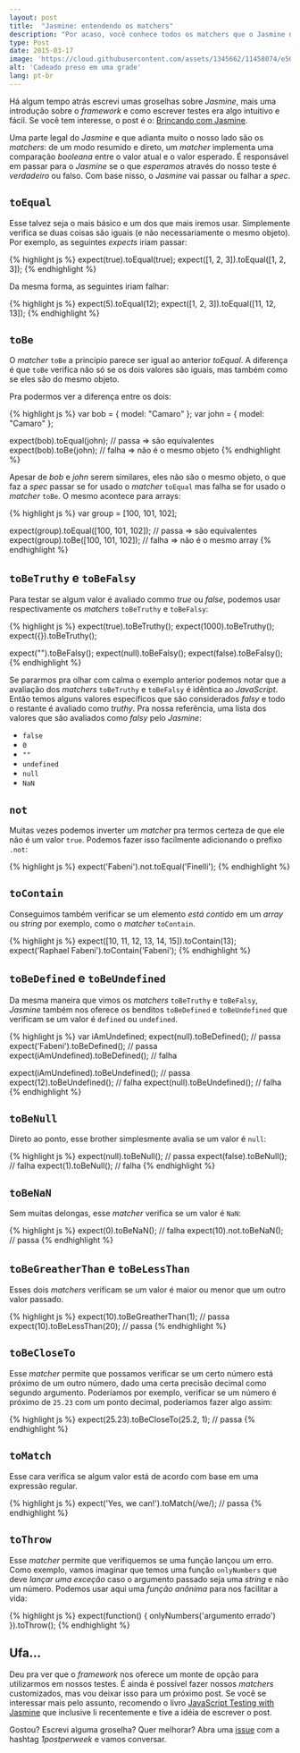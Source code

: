 ```yaml
---
layout: post
title:  "Jasmine: entendendo os matchers"
description: "Por acaso, você conhece todos os matchers que o Jasmine nos oferece pra brincar?"
type: Post
date: 2015-03-17
image: 'https://cloud.githubusercontent.com/assets/1345662/11458074/e50ba9de-969f-11e5-9983-999042edf9c0.jpg'
alt: 'Cadeado preso em uma grade'
lang: pt-br
---
```


Há algum tempo atrás escrevi umas groselhas sobre *Jasmine*, mais uma introdução sobre o *framework* e como escrever testes era algo intuitivo e fácil. Se você tem interesse, o post é o: [Brincando com Jasmine](/brincando-com-jasmine).

Uma parte legal do *Jasmine* e que adianta muito o nosso lado são os *matchers*: de um modo resumido e direto, um *matcher* implementa uma comparação *booleana* entre o valor atual e o valor esperado. É responsável em passar para o *Jasmine* se o que *esperamos* através do nosso teste é *verdadeiro* ou falso. Com base nisso, o *Jasmine* vai passar ou falhar a *spec*.

## `toEqual`

Esse talvez seja o mais básico e um dos que mais iremos usar. Simplemente verifica se duas coisas são iguais (e não necessariamente o mesmo objeto). Por exemplo, as seguintes *expects* iriam passar:

{% highlight js %}
expect(true).toEqual(true);
expect([1, 2, 3]).toEqual([1, 2, 3]);
{% endhighlight %}

Da mesma forma, as seguintes iriam falhar:

{% highlight js %}
expect(5).toEqual(12);
expect([1, 2, 3]).toEqual([11, 12, 13]);
{% endhighlight %}

## `toBe`

O *matcher* `toBe` a princípio parece ser igual ao anterior *toEqual*. A diferença é que `toBe` verifica não só se os dois valores são iguais, mas também como se eles são do mesmo objeto.

Pra podermos ver a diferença entre os dois:

{% highlight js %}
var bob = { model: "Camaro" };
var john = { model: "Camaro" };

expect(bob).toEqual(john); // passa => são equivalentes
expect(bob).toBe(john); // falha => não é o mesmo objeto
{% endhighlight %}

Apesar de *bob* e *john* serem similares, eles não são o mesmo objeto, o que faz a *spec* passar se for usado o *matcher* `toEqual` mas falha se for usado o *matcher* `toBe`. O mesmo acontece para arrays:

{% highlight js %}
var group = [100, 101, 102];

expect(group).toEqual([100, 101, 102]); // passa => são equivalentes
expect(group).toBe([100, 101, 102]); // falha => não é o mesmo array
{% endhighlight %}

## `toBeTruthy` e `toBeFalsy`

Para testar se algum valor é avaliado commo *true* ou *false*, podemos usar respectivamente os *matchers* `toBeTruthy` e `toBeFalsy`:

{% highlight js %}
expect(true).toBeTruthy();
expect(1000).toBeTruthy();
expect({}).toBeTruthy();

expect("").toBeFalsy();
expect(null).toBeFalsy();
expect(false).toBeFalsy();
{% endhighlight %}

Se pararmos pra olhar com calma o exemplo anterior podemos notar que a avaliação dos *matchers* `toBeTruthy` e `toBeFalsy` é idêntica ao *JavaScript*. Então temos alguns valores específicos que são considerados *falsy* e todo o restante é avaliado como *truthy*. Pra nossa referência, uma lista dos valores que são avaliados como *falsy* pelo *Jasmine*:

* `false`
* `0`
* `""`
* `undefined`
* `null`
* `NaN`


## `not`

Muitas vezes podemos inverter um *matcher* pra termos certeza de que ele não é um valor `true`. Podemos fazer isso facilmente adicionando o prefixo `.not`:

{% highlight js %}
expect('Fabeni').not.toEqual('Finelli');
{% endhighlight %}

## `toContain`

Conseguimos também verificar se um elemento *está contido* em um *array* ou *string* por exemplo, como o *matcher* `toContain`.

{% highlight js %}
expect([10, 11, 12, 13, 14, 15]).toContain(13);
expect('Raphael Fabeni').toContain('Fabeni');
{% endhighlight %}

## `toBeDefined` e `toBeUndefined`

Da mesma maneira que vimos os *matchers* `toBeTruthy` e `toBeFalsy`, *Jasmine* também nos oferece os benditos `toBeDefined` e `toBeUndefined` que verificam se um valor é `defined` ou `undefined`.

{% highlight js %}
var iAmUndefined;
expect(null).toBeDefined(); // passa
expect('Fabeni').toBeDefined(); // passa
expect(iAmUndefined).toBeDefined(); // falha

expect(iAmUndefined).toBeUndefined(); // passa
expect(12).toBeUndefined(); // falha
expect(null).toBeUndefined(); // falha
{% endhighlight %}

## `toBeNull`

Direto ao ponto, esse brother simplesmente avalia se um valor é `null`:

{% highlight js %}
expect(null).toBeNull(); // passa
expect(false).toBeNull(); // falha
expect(1).toBeNull(); // falha
{% endhighlight %}

## `toBeNaN`

Sem muitas delongas, esse *matcher* verifica se um valor é `NaN`:

{% highlight js %}
expect(0).toBeNaN(); // falha
expect(10).not.toBeNaN(); // passa
{% endhighlight %}

## `toBeGreatherThan` e `toBeLessThan`

Esses dois *matchers* verificam se um valor é maior ou menor que um outro valor passado.

{% highlight js %}
expect(10).toBeGreatherThan(1); // passa
expect(10).toBeLessThan(20); // passa
{% endhighlight %}

## `toBeCloseTo`

Esse *matcher* permite que possamos verificar se um certo número está próximo de um outro número, dado uma certa precisão decimal como segundo argumento. Poderíamos por exemplo, verificar se um número é próximo de `25.23` com um ponto decimal, poderíamos fazer algo assim:

{% highlight js %}
expect(25.23).toBeCloseTo(25.2, 1); // passa
{% endhighlight %}

## `toMatch`

Esse cara verifica se algum valor está de acordo com base em uma expressão regular.

{% highlight js %}
expect('Yes, we can!').toMatch(/we/); // passa
{% endhighlight %}

## `toThrow`

Esse *matcher* permite que verifiquemos se uma função lançou um erro. Como exemplo, vamos imaginar que temos uma função `onlyNumbers` que deve *lançar uma exceção* caso o argumento passado seja uma *string* e não um número. Podemos usar aqui uma *função anônima* para nos facilitar a vida:

{% highlight js %}
expect(function() {
    onlyNumbers('argumento errado')
}).toThrow();
{% endhighlight %}

## Ufa...

Deu pra ver que o *framework* nos oferece um monte de opção para utilizarmos em nossos testes. É ainda é possível fazer nossos *matchers* customizados, mas vou deixar isso para um próximo post. Se você se interessar mais pelo assunto, recomendo o livro [JavaScript Testing with Jasmine](http://shop.oreilly.com/product/0636920028277.do) que inclusive li recentemente e tive a idéia de escrever o post.

Gostou? Escrevi alguma groselha? Quer melhorar? Abra uma [issue](https://github.com/raphaelfabeni/raphaelfabeni.github.io/issues) com a hashtag *1postperweek* e vamos conversar.












